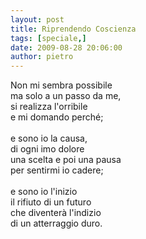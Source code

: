 ```yaml
---
layout: post
title: Riprendendo Coscienza
tags: [speciale,]
date: 2009-08-28 20:06:00
author: pietro
---
```

Non mi sembra possibile<br/>ma solo a un passo da me,<br/>si realizza l'orribile<br/>e mi domando perché;<br/><br/>e sono io la causa,<br/>di ogni imo dolore<br/>una scelta e poi una pausa<br/>per sentirmi io cadere;<br/><br/>e sono io l'inizio<br/>il rifiuto di un futuro<br/>che diventerà l'indizio<br/>di un atterraggio duro.
